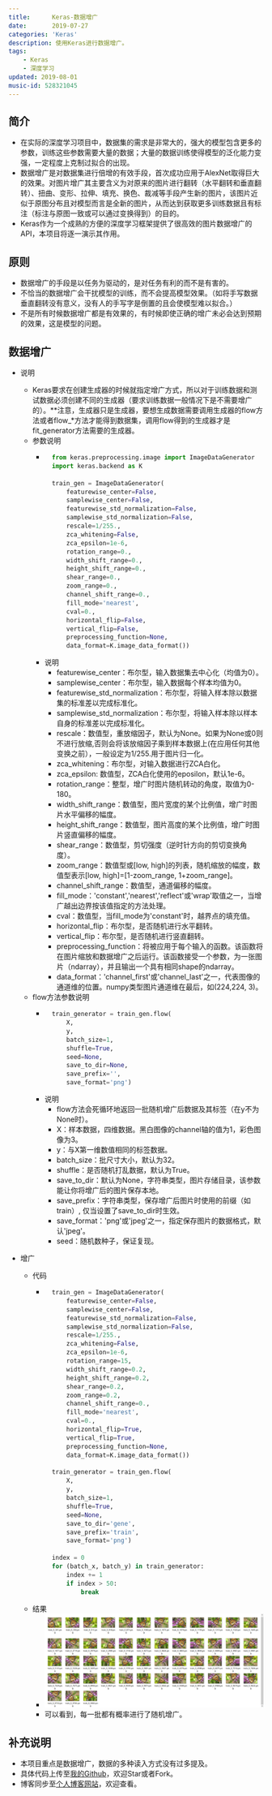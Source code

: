 ```yaml
---
title:      Keras-数据增广
date:       2019-07-27
categories: 'Keras'
description: 使用Keras进行数据增广。
tags:
    - Keras
    - 深度学习
updated: 2019-08-01
music-id: 528321045
---
```

## 简介
- 在实际的深度学习项目中，数据集的需求是非常大的，强大的模型包含更多的参数，训练这些参数需要大量的数据；大量的数据训练使得模型的泛化能力变强，一定程度上克制过拟合的出现。
- 数据增广是对数据集进行倍增的有效手段，首次成功应用于AlexNet取得巨大的效果。对图片增广其主要含义为对原来的图片进行翻转（水平翻转和垂直翻转）、扭曲、变形、拉伸、填充、换色、裁减等手段产生新的图片，该图片近似于原图分布且对模型而言是全新的图片，从而达到获取更多训练数据且有标注（标注与原图一致或可以通过变换得到）的目的。
- Keras作为一个成熟的方便的深度学习框架提供了很高效的图片数据增广的API，本项目将逐一演示其作用。


## 原则
- 数据增广的手段是以任务为驱动的，是对任务有利的而不是有害的。
- 不恰当的数据增广会干扰模型的训练，而不会提高模型效果。（如将手写数据垂直翻转没有意义，没有人的手写字是倒置的且会使模型难以拟合。）
- 不是所有时候数据增广都是有效果的，有时候即使正确的增广未必会达到预期的效果，这是模型的问题。


## 数据增广
- 说明
  - Keras要求在创建生成器的时候就指定增广方式，所以对于训练数据和测试数据必须创建不同的生成器（要求训练数据一般情况下是不需要增广的）。**注意，生成器只是生成器，要想生成数据需要调用生成器的flow方法或者flow_\*方法才能得到数据集，调用flow得到的生成器才是fit_generator方法需要的生成器。
  - 参数说明
    - ```python
        from keras.preprocessing.image import ImageDataGenerator
        import keras.backend as K

        train_gen = ImageDataGenerator(
            featurewise_center=False,
            samplewise_center=False,
            featurewise_std_normalization=False,
            samplewise_std_normalization=False,
            rescale=1/255.,
            zca_whitening=False,
            zca_epsilon=1e-6,
            rotation_range=0.,
            width_shift_range=0.,
            height_shift_range=0.,
            shear_range=0.,
            zoom_range=0.,
            channel_shift_range=0.,
            fill_mode='nearest',
            cval=0.,
            horizontal_flip=False,
            vertical_flip=False,
            preprocessing_function=None,
            data_format=K.image_data_format())
        ```
    - 说明
      - featurewise_center：布尔型，输入数据集去中心化（均值为0）。
      - samplewise_center：布尔型，输入数据每个样本均值为0。
      - featurewise_std_normalization：布尔型，将输入样本除以数据集的标准差以完成标准化。
      - samplewise_std_normalization：布尔型，将输入样本除以样本自身的标准差以完成标准化。
      - rescale：数值型，重放缩因子，默认为None。如果为None或0则不进行放缩,否则会将该放缩因子乘到样本数据上(在应用任何其他变换之前），一般设定为1/255.用于图片归一化。
      - zca_whitening：布尔型，对输入数据进行ZCA白化。
      - zca_epsilon: 数值型，ZCA白化使用的eposilon，默认1e-6。
      - rotation_range：整型，增广时图片随机转动的角度，取值为0-180。
      - width_shift_range：数值型，图片宽度的某个比例值，增广时图片水平偏移的幅度。
      - height_shift_range：数值型，图片高度的某个比例值，增广时图片竖直偏移的幅度。
      - shear_range：数值型，剪切强度（逆时针方向的剪切变换角度）。
      - zoom_range：数值型或[low, high]的列表，随机缩放的幅度，数值型表示[low, high]=[1-zoom_range, 1+zoom_range]。
      - channel_shift_range：数值型，通道偏移的幅度。
      - fill_mode：'constant','nearest','reflect'或'wrap'取值之一，当增广越出边界按该值指定的方法处理。
      - cval：数值型，当fill_mode为'constant'时，越界点的填充值。
      - horizontal_flip：布尔型，是否随机进行水平翻转。
      - vertical_flip：布尔型，是否随机进行竖直翻转。
      - preprocessing_function：将被应用于每个输入的函数。该函数将在图片缩放和数据增广之后运行。该函数接受一个参数，为一张图片（ndarray），并且输出一个具有相同shape的ndarray。
      - data_format：'channel_first'或'channel_last'之一，代表图像的通道维的位置。numpy类型图片通道维在最后，如(224,224, 3)。
  - flow方法参数说明
    - ```python
        train_generator = train_gen.flow(
            X,
            y, 
            batch_size=1, 
            shuffle=True, 
            seed=None, 
            save_to_dir=None, 
            save_prefix='', 
            save_format='png')
        ```
    - 说明
      - flow方法会死循环地返回一批随机增广后数据及其标签（在y不为None时）。
      - X：样本数据，四维数据。黑白图像的channel轴的值为1，彩色图像为3。
      - y：与X第一维数值相同的标签数据。
      - batch_size：批尺寸大小，默认为32。
      - shuffle：是否随机打乱数据，默认为True。
      - save_to_dir：默认为None，字符串类型，图片存储目录，该参数能让你将增广后的图片保存本地。
      - save_prefix：字符串类型，保存增广后图片时使用的前缀（如train）, 仅当设置了save_to_dir时生效。
      - save_format：'png'或'jpeg'之一，指定保存图片的数据格式，默认'jpeg'。
      - seed：随机数种子，保证复现。

- 增广
  - 代码
    - ```python
        train_gen = ImageDataGenerator(
            featurewise_center=False,
            samplewise_center=False,
            featurewise_std_normalization=False,
            samplewise_std_normalization=False,
            rescale=1/255.,
            zca_whitening=False,
            zca_epsilon=1e-6,
            rotation_range=15,
            width_shift_range=0.2,
            height_shift_range=0.2,
            shear_range=0.2,
            zoom_range=0.2,
            channel_shift_range=0.,
            fill_mode='nearest',
            cval=0.,
            horizontal_flip=True,
            vertical_flip=True,
            preprocessing_function=None,
            data_format=K.image_data_format())

        train_generator = train_gen.flow(
            X,
            y, 
            batch_size=1, 
            shuffle=True, 
            seed=None, 
            save_to_dir='gene', 
            save_prefix='train', 
            save_format='png')

        index = 0
        for (batch_x, batch_y) in train_generator:
            index += 1
            if index > 50:
                break
        ```
  - 结果
    - ![](/asset/2019-07-27/rst.png)
    - 可以看到，每一批都有概率进行了随机增广。


## 补充说明
- 本项目重点是数据增广，数据的多种读入方式没有过多提及。
- 具体代码上传至[我的Github](https://github.com/luanshiyinyang/Tutorial/tree/Keras/DataAugmentation)，欢迎Star或者Fork。
- 博客同步至[个人博客网站](https://luanshiyinyang.github.io/)，欢迎查看。